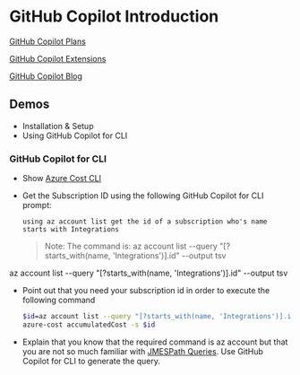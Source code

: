 # GitHub Copilot Introduction​

[GitHub Copilot Plans](https://github.com/features/copilot/plans)

[GitHub Copilot Extensions](https://github.com/marketplace?type=apps&copilot_app=true)

[GitHub Copilot Blog](https://github.blog/)

## Demos

- Installation & Setup
- Using GitHub Copilot for CLI

### GitHub Copilot for CLI

- Show [Azure Cost CLI](https://github.com/mivano/azure-cost-cli/)

- Get the Subscription ID using the following GitHub Copilot for CLI prompt:

    ```prompt
    using az account list get the id of a subscription who's name starts with Integrations
    ```

    >Note: The command is: az account list --query "[?starts_with(name, 'Integrations')].id" --output tsv

 az account list --query "[?starts_with(name, 'Integrations')].id" --output tsv

- Point out that you need your subscription id in order to execute the following command

    ```bash
    $id=az account list --query "[?starts_with(name, 'Integrations')].id" --output tsv
    azure-cost accumulatedCost -s $id
    ```

- Explain that you know that the required command is az account but that you are not so much familiar with [JMESPath Queries](https://jmespath.org/). Use GitHub Copilot for CLI to generate the query.